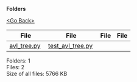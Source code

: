 **Folders**

[&lt;Go Back&gt;](../right.html)

<table><thead><tr class="header"><th><strong>File</strong></th><th><strong>File</strong></th><th><strong>File</strong></th><th><strong>File</strong></th></tr></thead><tbody><tr class="odd"><td><a href="avl_tree.py">avl_tree.py</a> </td><td><a href="test_avl_tree.py">test_avl_tree.py</a> </td><td></td><td></td></tr></tbody></table>

Folders: 1  
Files: 2  
Size of all files: 5766 KB
